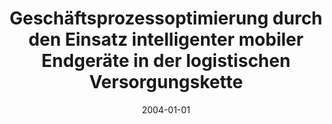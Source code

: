 ---
abstract: ''
authors:
- Alexander Fehr
date: '2004-01-01'
featured: false
links:
- name: Publik
  url: https://publik.tuwien.ac.at/showentry.php?ID=138841&lang=1
publication_types:
- '7'
publishDate: '2004-01-01'
title: Geschäftsprozessoptimierung durch den Einsatz intelligenter mobiler Endgeräte
  in der logistischen Versorgungskette
url_pdf: ''
---
